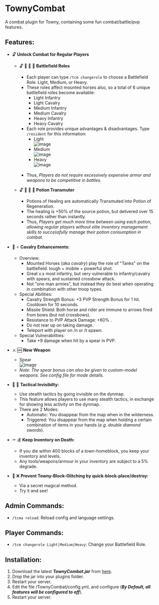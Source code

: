 # TownyCombat
A combat plugin for Towny, containing some fun combat/battle/pvp features.

## Features:
- :unlock: **Unlock Combat for Regular Players**

  - :unlock: :guard: :guard: :guard: **Battlefield Roles**
    - Each player can type ```/tcm changerole``` to choose a Battlefield Role: Light, Medium, or Heavy.
    - These roles affect mounted horses also, so a total of 6 unique battlefield roles become available:
      - Light Infantry
      - Light Cavalry
      - Medium Infantry
      - Medium Cavalry
      - Heavy Infantry
      - Heavy Cavalry
    - Each role provides unique advantages & disadvantages. Type ```/resident``` for this information:
      - Light<br>
        ![image](https://user-images.githubusercontent.com/50219223/236868982-c487212a-3fec-4ebe-8142-ed99a74594a3.png)
      - Medium<br>
        ![image](https://user-images.githubusercontent.com/50219223/236868670-5203f17d-3e86-4b30-8f19-f93e57a9353e.png)
      - Heavy<br>
        ![image](https://user-images.githubusercontent.com/50219223/236869479-bb776a21-34de-4626-911a-b9c462207cfc.png)    
      <br>
    - Thus, *Players do not require excessively expensive armor and weapons to be competitive in battles.*
  
  - :unlock: :sparkling_heart: :sparkling_heart: :sparkling_heart:  **Potion Transmuter**
    - Potions of Healing are automatically Transmuted into Potion of Regeneration.
    - The healing is +50% of the source potion, but delivered over 15 seconds rather than instantly.
    - Thus, *Players get much more time between using each potion, allowing regular players without elite inventory management skills to successfully manage their potion consumption in combat.*

- :horse: :star: **Cavalry Enhancements:**
  - Overview:
    - Mounted Horses (*aka cavalry*) play the role of "Tanks" on the battlefield: tough + mobile + powerful shot. 
    - Great v.s most infantry, but very vulnerable to infantry/cavalry with spears, and sustained crossbow attack.
    - Not "one man armies", but instead they do best when operating in combination with other troop types.
  - Special Abilities:
    - Cavalry Strength Bonus: +3 PVP Strength Bonus for 1 hit. Cooldown for 10 seconds.
    - Missile Shield: Both horse and rider are immune to arrows fired from bows (but not crossbows).
    - Resistance to PVP Attack Damage: +60% .
    - Do not rear up on taking damage.
    - Teleport with player on /n or /t spawn.
  - Special Vulnerabilities:
    - Take +9 damage when hit by a spear in PVP.

- :crossed_swords: :new: **New Weapon**
  - Spear<br>
    ![image](https://user-images.githubusercontent.com/50219223/236872422-90922285-a49e-497a-9528-97a4581ca6db.png)    
  - *Note: The spear bonus can also be given to custom-model weapons. See config file for mode details.*
- :bust_in_silhouette: :footprints: **Tactical Invisibilty:**
  - Use stealth tactics by going invisible on the dynmap.
  - This feature allows players to use many stealth tactics, in exchange for showing less activity on the dynmap.
  - There are 2 Modes:
    - Automatic: You disappear from the map when in the wilderness.
    - Triggered: You disappear from the map when holding a certain combination of items in your hands (*e.g. double diamond swords*).  

- :coffin: :moneybag: **Keep Inventory on Death:**
  - If you die within 400 blocks of a town-homeblock, you keep your inventory and levels.
  - Any tools/weapons/armour in your inventory are subject to a 5% degrade.

- :snake: :x: **Prevent Towny-Block-Glitching by quick-block-place/destroy:**
  - Via a secret magical method.
  - Try it and see!

## Admin Commands:
- ```/tcma reload```: Reload config and language settings.

## Player Commands:
- ```/tcm changerole Light|Medium|Heavy```: Change your Battlefield Role.
 
## Installation:
1. Download the latest ***TownyCombat.jar*** from [here](https://github.com/TownyAdvanced/TownyCombat/releases).
2. Drop the jar into your plugins folder.
3. Restart your server.
4. Edit the file /TownyCombat/config.yml, and configure (***By Default, all features will be configured to off***).
5. Restart your server.

